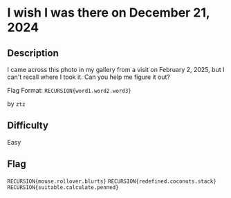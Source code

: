 # I wish I was there on December 21, 2024

## Description

I came across this photo in my gallery from a visit on February 2, 2025, but I can't recall where I took it. Can you help me figure it out?

Flag Format: `RECURSION{word1.word2.word3}`

by `ztz`

## Difficulty

Easy

## Flag

`RECURSION{mouse.rollover.blurts}`
`RECURSION{redefined.coconuts.stack}`
`RECURSION{suitable.calculate.penned}`
